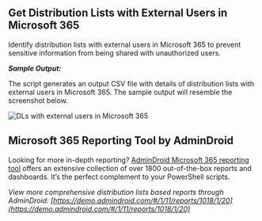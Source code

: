 ﻿## Get Distribution Lists with External Users in Microsoft 365  
Identify distribution lists with external users in Microsoft 365 to prevent sensitive information from being shared with unauthorized users.

***Sample Output:***

The script generates an output CSV file with details of distribution lists with external users in Microsoft 365. The sample output will resemble the screenshot below.

![DLs with external users in Microsoft 365](https://o365reports.com/wp-content/uploads/2024/12/DLs-with-external-users-in-Microsoft-365-768x224.png?v=1734340996)

## Microsoft 365 Reporting Tool by AdminDroid
Looking for more in-depth reporting? [AdminDroid Microsoft 365 reporting tool](https://admindroid.com/?src=GitHub) offers an extensive collection of over 1800 out-of-the-box reports and dashboards. It’s the perfect complement to your PowerShell scripts. 

*View more comprehensive distribution lists based reports through AdminDroid: [https://demo.admindroid.com/#/1/11/reports/1018/1/20](https://demo.admindroid.com/#/1/11/reports/1018/1/20)*









